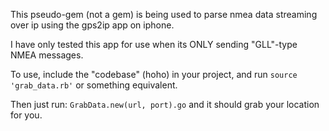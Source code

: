 This pseudo-gem (not a gem) is being used to parse nmea data streaming over ip using the gps2ip app on iphone.

I have only tested this app for use when its ONLY sending "GLL"-type NMEA messages.

To use, include the "codebase" (hoho) in your project, and run `source 'grab_data.rb'` or something equivalent.

Then just run: `GrabData.new(url, port).go` and it should grab your location for you.
